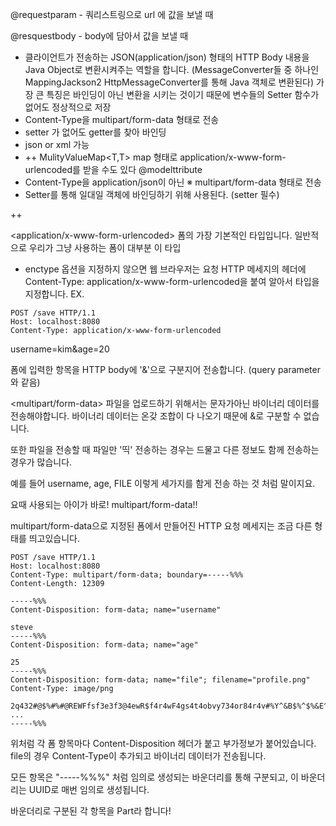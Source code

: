 @requestparam - 쿼리스트링으로 url 에 값을 보낼 때 

@resquestbody - body에 담아서 값을 보낼 때
- 클라이언트가 전송하는 JSON(application/json) 형태의 HTTP Body 내용을 Java Object로 변환시켜주는 역할을 합니다.
(MessageConverter들 중 하나인 MappingJackson2 HttpMessageConverter를 통해 Java 객체로 변환된다)
가장 큰 특징은 바인딩이 아닌 변환을 시키는 것이기 때문에 변수들의 Setter 함수가 없어도 정상적으로 저장
- Content-Type을 multipart/form-data 형태로 전송
- setter 가 없어도 getter를 찾아 바인딩 
- json or xml 가능
- ++ MulityValueMap<T,T> map 형태로  application/x-www-form-urlencoded를 받을 수도 있다
@modelttribute 
- Content-Type을 application/json이 아닌 ※ multipart/form-data 형태로 전송
- Setter를 통해 일대일 객체에 바인딩하기 위해 사용된다. (setter 필수)


++ 

<application/x-www-form-urlencoded> 
폼의 가장 기본적인 타입입니다.
일반적으로 우리가 그냥 사용하는 폼이 대부분 이 타입
- enctype 옵션을 지정하지 않으면 웹 브라우저는 요청 HTTP 메세지의 헤더에 Content-Type: application/x-www-form-urlencoded을 붙여 알아서 타입을 지정합니다.
EX.
```
POST /save HTTP/1.1
Host: localhost:8080
Content-Type: application/x-www-form-urlencoded
```
username=kim&age=20

폼에 입력한 항목을 HTTP body에 '&'으로 구분지어 전송합니다. (query parameter와 같음)

<multipart/form-data> 
파일을 업로드하기 위해서는 문자가아닌 바이너리 데이터를 전송해야합니다.
바이너리 데이터는 온갖 조합이 다 나오기 때문에 &로 구분할 수 없습니다.

또한 파일을 전송할 때 파일만 '띡' 전송하는 경우는 드물고 다른 정보도 함께 전송하는 경우가 많습니다.

예를 들어 username, age, FILE 이렇게 세가지를 함게 전송 하는 것 처럼 말이지요.

요때 사용되는 아이가 바로! multipart/form-data!!

multipart/form-data으로 지정된 폼에서 만들어진 HTTP 요청 메세지는 조금 다른 형태를 띄고있습니다.
```
POST /save HTTP/1.1
Host: localhost:8080
Content-Type: multipart/form-data; boundary=-----%%%
Content-Length: 12309

-----%%%
Content-Disposition: form-data; name="username"

steve
-----%%%
Content-Disposition: form-data; name="age"

25
-----%%%
Content-Disposition: form-data; name="file"; filename="profile.png"
Content-Type: image/png

2q432#@$%#%#@REWFfsf3e3f3@4ewR$f4r4wF4gs4t4obvy734or84r4v#%Y^&B$%^$%&E^%$^@%C%$QRTA$f4btwRWwa3rw3r ...
-----%%%
```
위처럼 각 폼 항목마다 Content-Disposition 헤더가 붙고 부가정보가 붙어있습니다.
file의 경우 Content-Type이 추가되고 바이너리 데이터가 전송됩니다.

모든 항목은 "-----%%%" 처럼 임의로 생성되는 바운더리를 통해 구분되고, 이 바운더리는 UUID로 매번 임의로 생성됩니다.

바운더리로 구분된 각 항목을 Part라 합니다!
